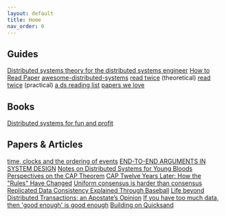 ```yaml
---
layout: default
title: Home
nav_order: 0
---
```

## Guides
[Distributed systems theory for the distributed systems engineer](https://www.the-paper-trail.org/post/2014-08-09-distributed-systems-theory-for-the-distributed-systems-engineer/)
[How to Read Paper](https://web.stanford.edu/class/ee384m/Handouts/HowtoReadPaper.pdf)
[awesome-distributed-systems](https://github.com/theanalyst/awesome-distributed-systems)
[read twice](https://michaelfeathers.silvrback.com/10-papers-every-developer-should-read-at-least-twice) (theoretical)
[read twice](http://blog.fogus.me/2011/09/08/10-technical-papers-every-programmer-should-read-at-least-twice/) (practical)
[a ds reading list](https://dancres.github.io/Pages/)
[papers we love](https://github.com/papers-we-love/papers-we-love)

## Books
[Distributed systems for fun and profit](http://book.mixu.net/distsys/intro.html)

## Papers & Articles
[time, clocks and the ordering of events](http://lamport.azurewebsites.net/pubs/time-clocks.pdf)
[END-TO-END ARGUMENTS IN SYSTEM DESIGN](https://web.mit.edu/Saltzer/www/publications/endtoend/endtoend.pdf)
[Notes on Distributed Systems for Young Bloods](https://www.somethingsimilar.com/2013/01/14/notes-on-distributed-systems-for-young-bloods/)
[Perspectives on the CAP Theorem](https://dspace.mit.edu/bitstream/handle/1721.1/79112/Brewer2.pdf)
[CAP Twelve Years Later: How the "Rules" Have Changed](https://www.infoq.com/articles/cap-twelve-years-later-how-the-rules-have-changed/)
[Uniform consensus is harder than consensus](https://www.researchgate.net/profile/Andre_Schiper/publication/2362295_Uniform_Consensus_is_Harder_than_Consensus_Extended_Abstract/links/5481968e0cf20f081e728ba1.pdf)
[Replicated Data Consistency Explained Through Baseball](http://pages.cs.wisc.edu/~remzi/Classes/739/Papers/Bart/ConsistencyAndBaseballReport.pdf)
[Life beyond Distributed Transactions: an Apostate’s Opinion](https://www-db.cs.wisc.edu/cidr/cidr2007/papers/cidr07p15.pdf)
[If you have too much data, then 'good enough' is good enough](https://dl.acm.org/doi/pdf/10.1145/1953122.1953140)
[Building on Quicksand](http://citeseerx.ist.psu.edu/viewdoc/download?doi=10.1.1.195.6558&rep=rep1&type=pdf)
